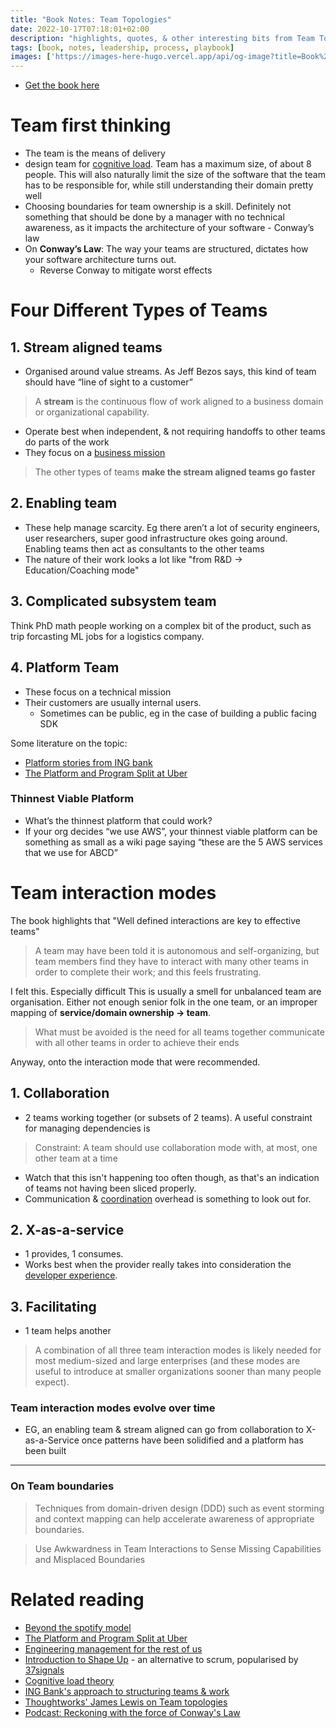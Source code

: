 ```yaml
---
title: "Book Notes: Team Topologies"
date: 2022-10-17T07:18:01+02:00
description: "highlights, quotes, & other interesting bits from Team Topologies"
tags: [book, notes, leadership, process, playbook]
images: ['https://images-here-hugo.vercel.app/api/og-image?title=Book%20Notes%3A%20Team%20Topologies']
---
```


- [Get the book here](https://itrevolution.com/team-topologies/)

# Team first thinking
 - The team is the means of delivery
 - design team for [cognitive load](/cognitive-load-theory). Team has a maximum size, of about 8 people. This will also naturally limit the size of the software that the team has to be responsible for, while still understanding their domain pretty well
 - Choosing boundaries for team ownership is a skill. Definitely not something that should be done by a manager with no technical awareness, as it impacts the architecture of your software - Conway’s law
- On **Conway’s Law**: The way your teams are structured, dictates how your software architecture turns out.
    - Reverse Conway to mitigate worst effects

# Four Different Types of Teams 

## 1. Stream aligned teams
- Organised around value streams. As Jeff Bezos says, this kind of team should have “line of sight to a customer”

> A **stream** is the continuous flow of work aligned to a business domain or organizational capability.

- Operate best when independent, & not requiring handoffs to other teams do parts of the work
- They focus on a [business mission](https://newsletter.pragmaticengineer.com/p/the-platform-and-program-split-at)

> The other types of teams **make the stream aligned teams go faster**

## 2. Enabling team

- These help manage scarcity. Eg there aren’t a lot of security engineers, user researchers, super good infrastructure okes going around. Enabling teams then act as consultants to the other teams
- The nature of their work looks a lot like "from R&D -> Education/Coaching mode"

## 3. Complicated subsystem team

Think PhD math people working on a complex bit of the product,
such as trip forcasting ML jobs for a logistics company.

## 4. Platform Team

- These focus on a technical mission
- Their customers are usually internal users.
  - Sometimes can be public, eg in the case of building a public facing SDK

Some literature on the topic: 
- [Platform stories from ING bank](/ing-bank)
- [The Platform and Program Split at Uber](https://newsletter.pragmaticengineer.com/p/the-platform-and-program-split-at)

### Thinnest Viable Platform

- What’s the thinnest platform that could work?
- If your org decides “we use AWS”, your thinnest viable platform can be something as small as a wiki page saying “these are the 5 AWS services that we use for ABCD”

# Team interaction modes
The book highlights that "Well defined interactions are key to effective teams"

> A team may have been told it is autonomous and self-organizing, but team members find they have to interact with many other teams in order to complete their work; and this feels frustrating.

I felt this. Especially difficult
This is usually a smell for unbalanced team are organisation.
Either not enough senior folk in the one team, or an improper mapping of **service/domain ownership -> team**.

> What must be avoided is the need for all teams together
> communicate with all other teams in order to achieve their ends


Anyway, onto the interaction mode that were recommended.

## 1. Collaboration
- 2 teams working together (or subsets of 2 teams). A useful constraint for managing dependencies is 
 > Constraint: A team should use collaboration mode with, at most, one other team at a time

 - Watch that this isn't happening too often though, as that's an indication of teams not having been sliced properly.
 - Communication & [coordination](https://cutlefish.substack.com/p/tbm-261-dependencies-in-faster-growing) overhead is something to look out for.

## 2. X-as-a-service
- 1 provides, 1 consumes.
- Works best when the provider really takes into consideration the [developer experience](/dx).

## 3. Facilitating
- 1 team helps another

> A combination of all three team interaction modes is likely needed for most medium-sized and large enterprises (and these modes are useful to introduce at smaller organizations sooner than many people expect).

### Team interaction modes evolve over time
- EG, an enabling team & stream aligned can go from collaboration to X-as-a-Service once patterns have been solidified and a platform has been built

---

### On Team boundaries
> Techniques from domain-driven design (DDD) such as event storming and context mapping can help accelerate awareness of appropriate boundaries.

> Use Awkwardness in Team Interactions to Sense Missing Capabilities and Misplaced Boundaries



# Related reading

- [Beyond the spotify model](/beyond-spotify-model)
- [The Platform and Program Split at Uber](https://newsletter.pragmaticengineer.com/p/the-platform-and-program-split-at)
- [Engineering management for the rest of us](/engineering-management)
- [Introduction to Shape Up](/shape-up-notes-introduction) - an alternative to scrum, popularised by [37signals](https://37signals.com/)
- [Cognitive load theory](/cognitive-load-theory)
- [ING Bank's approach to structuring teams & work](/ing-bank)
- [Thoughtworks' James Lewis on Team topologies](/tt-jl)
- [Podcast: Reckoning with the force of Conway's Law](/conways-law)
